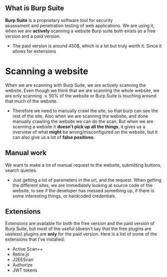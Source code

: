 ## What is Burp Suite
**Burp Suite** is a proprietary software tool for security assessment and penetration testing of web applications. We are using it, when we are **actively** scanning a website
Burp suite both exists as a free version and a paid version. 
- The paid version is around 450$, which is a lot but truly worth it. Since it allows for extensions


# Scanning a website
When we are scanning with Burp Suite, we are actively scanning the website. Even though we think that we are scanning the whole website, we are only scanning $\approx 50\%$ of the website or Burp Suite is touching around that much of the website.
- Therefore we need to manually crawl the site, so that burp can see the rest of the site.
Also when we are scanning the website, and done manually crawling the website we can do the scan.
But when we are scanning a website it **doesn't pick up all the things**, it gives us a overview of what **might** be wrong/misconfigured on the website, but it can also give us a lot of **false positives**.

## Manual work
We want to make a lot of manual request to the website, submitting buttons, search queries.
- Just getting a lot of parameters in the url, and the request.
When getting the different sites, we are immediately looking at source code of the website, to see if the developer has messed something up, if there is some interesting things, or hardcoded credentials. 

## Extensions
Extensions are available for both the free version and the paid version of Burp Suite, but most of the useful (doesn't say that the free plugins are useless) plugins are **only** for the paid version.
Here is a list of some of the extensions that I've installed:
- Active Scan++
- Retire.js
- J2EEScan
- Authorize
- JWT tokens 